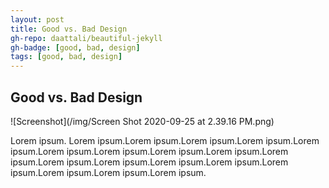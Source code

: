 ```yaml
---
layout: post
title: Good vs. Bad Design
gh-repo: daattali/beautiful-jekyll
gh-badge: [good, bad, design]
tags: [good, bad, design]
---
```


## Good vs. Bad Design

![Screenshot](/img/Screen Shot 2020-09-25 at 2.39.16 PM.png)

Lorem ipsum. Lorem ipsum.Lorem ipsum.Lorem ipsum.Lorem ipsum.Lorem ipsum.Lorem ipsum.Lorem ipsum.Lorem ipsum.Lorem ipsum.Lorem ipsum.Lorem ipsum.Lorem ipsum.Lorem ipsum.Lorem ipsum.Lorem ipsum.Lorem ipsum.Lorem ipsum.Lorem ipsum.

